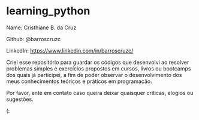 # learning_python

Name: Cristhiane B. da Cruz

Github: @barroscruzc

LinkedIn: https://www.linkedin.com/in/barroscruzc/



Criei esse repositório para guardar os códigos que desenvolvi ao resolver
problemas simples e exercícios propostos em  cursos, livros ou bootcamps 
dos quais já participei, a fim de poder observar o desenvolvimento dos
meus conhecimentos teóricos e práticos em programação.

Por favor, ente em contato caso queira deixar quaisquer críticas, elogios
ou sugestões.

(:
